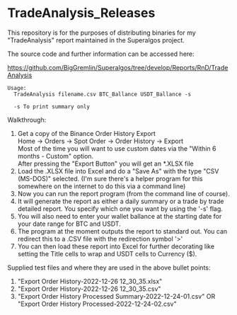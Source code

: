 # TradeAnalysis_Releases

This repository is for the purposes of distributing binaries for my "TradeAnalysis" report maintained in the Superalgos project.

The source code and further information can be accessed here:

https://github.com/BigGremlin/Superalgos/tree/develop/Reports/RnD/TradeAnalysis

```
Usage:
  TradeAnalysis filename.csv BTC_Ballance USDT_Ballance -s

  -s To print summary only
```

Walkthrough:
1. Get a copy of the Binance Order History Export <br> Home -> Orders -> Spot Order -> Order History -> Export
<br>Most of the time you will want to use custom dates via the "Within 6 months - Custom" option.
<br>After pressing the "Export Button" you will get an *.XLSX file 
2. Load the .XLSX file into Excel and do a "Save As" with the type "CSV (MS-DOS)" selected. (I'm sure there's a helper program for this somewhere on the internet to do this via a command line)
3. Now you can run the report program (from the command line of course).
4. It will generate the report as either a daily summary or a trade by trade detailed report. You specify which one you want by using the '-s' flag.
5. You will also need to enter your wallet ballance at the starting date for your date range for BTC and USDT.
6. The program at the moment outputs the report to standard out. You can redirect this to a .CSV file with the redirection symbol '>'
7. You can then load these report into Excel for further decorating like setting the Title cells to wrap and USDT cells to Currency ($).

Supplied test files and where they are used in the above bullet points:

1. "Export Order History-2022-12-26 12_30_35.xlsx"
2. "Export Order History-2022-12-26 12_30_35.csv"
6. "Export Order History Processed Summary-2022-12-24-01.csv" OR "Export Order History Processed-2022-12-24-02.csv"
